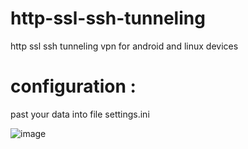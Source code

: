 # http-ssl-ssh-tunneling
http ssl ssh tunneling vpn for android and linux devices

# configuration :

past your data into file settings.ini 

![image](https://user-images.githubusercontent.com/46646744/120905529-94b98d80-c64a-11eb-925c-c9936dfd960a.png)
